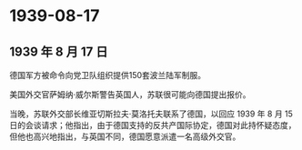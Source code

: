 # 1939-08-17

## 1939 年 8 月 17 日

德国军方被命令向党卫队组织提供150套波兰陆军制服。

美国外交官萨姆纳·威尔斯警告英国人，苏联很可能向德国提出报价。

当晚，苏联外交部长维亚切斯拉夫·莫洛托夫联系了德国，以回应 1939 年 8 月
15
日的会谈请求；他指出，由于德国支持的反共产国际协定，德国对此持怀疑态度，但他也高兴地指出，与英国不同，德国愿意派遣一名高级外交官。

